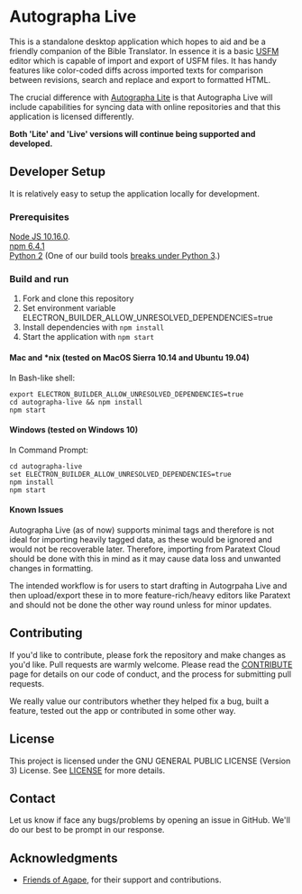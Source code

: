# Autographa Live

This is a standalone desktop application which hopes to aid and be a friendly companion of the Bible Translator. In essence it is a basic [USFM](http://paratext.org/about/usfm) editor which is capable of import and export of USFM files. It has handy features like color-coded diffs across imported texts for comparison between revisions, search and replace and export to formatted HTML.

The crucial difference with [Autographa Lite](https://github.com/friendsofagape/autographa-lite) is that Autographa Live will include capabilities for syncing data with online repositories and that this application is licensed differently.

**Both 'Lite' and 'Live' versions will continue being supported and developed.**

## Developer Setup
It is relatively easy to setup the application locally for development.

### Prerequisites
[Node JS 10.16.0](https://nodejs.org/download/release/v10.16.0/).   
[npm 6.4.1](https://www.npmjs.com/get-npm)    
[Python 2](https://www.python.org/downloads/release/python-2715/) (One of our build tools [breaks under Python 3](https://github.com/nodejs/node-gyp/issues/1337).)

### Build and run
1. Fork and clone this repository
2. Set environment variable ELECTRON_BUILDER_ALLOW_UNRESOLVED_DEPENDENCIES=true
3. Install dependencies with ```npm install```
3. Start the application with ```npm start```

#### Mac and *nix (tested on MacOS Sierra 10.14 and Ubuntu 19.04)  
In Bash-like shell:

```
export ELECTRON_BUILDER_ALLOW_UNRESOLVED_DEPENDENCIES=true    
cd autographa-live && npm install    
npm start
```

#### Windows (tested on Windows 10)  
In Command Prompt:

```
cd autographa-live
set ELECTRON_BUILDER_ALLOW_UNRESOLVED_DEPENDENCIES=true
npm install
npm start
```

#### Known Issues
Autographa Live (as of now) supports minimal tags and therefore is not ideal for importing heavily tagged data, as these would be ignored and would not be recoverable later. Therefore, importing from Paratext Cloud should be done with this in mind as it may cause data loss and unwanted changes in formatting. 

The intended workflow is for users to start drafting in Autogrpaha Live and then upload/export these in to more feature-rich/heavy editors like Paratext and should not be done the other way round unless for minor updates.

## Contributing
If you'd like to contribute, please fork the repository and make changes as you'd like. Pull requests are warmly welcome.
Please read the [CONTRIBUTE](https://github.com/friendsofagape/autographa-live/blob/master/CONTRIBUTE.md) page for details on our code of conduct, and the process for submitting pull requests.

We really value our contributors whether they helped fix a bug, built a feature, tested out the app or contributed in some other way.

## License
This project is licensed under the GNU GENERAL PUBLIC LICENSE (Version 3) License. See [LICENSE](https://github.com/friendsofagape/autographa-live/blob/master/LICENSE) for more details.

## Contact
Let us know if face any bugs/problems by opening an issue in GitHub. We'll do our best to be prompt in our response.

## Acknowledgments
* [Friends of Agape](http://friendsofagape.org/), for their support and contributions.
